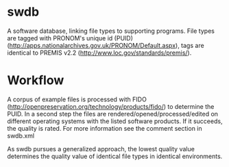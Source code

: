 # swdb
A software database, linking file types to supporting programs. File types are
tagged with PRONOM's unique id (PUID)
(http://apps.nationalarchives.gov.uk/PRONOM/Default.aspx), tags are
identical to PREMIS v2.2 (http://www.loc.gov/standards/premis/).
# Workflow
A corpus of example files is processed with FIDO (http://openpreservation.org/technology/products/fido/) to determine the PUID. In a second step the files are rendered/opened/processed/edited on different operating systems with the listed software products. If it succeeds, the quality is rated. For more information see the comment section in swdb.xml

As swdb pursues a generalized approach, the lowest quality value
determines the quality value of identical file types in identical environments.

